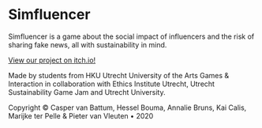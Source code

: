 # Simfluencer
Simfluencer is a game about the social impact of influencers and the risk of sharing fake news, all with sustainability in mind.

[View our project on itch.io!](https://cvbattum.itch.io/simfluencer)

Made by students from HKU Utrecht University of the Arts Games & Interaction in collaboration with Ethics Institute Utrecht, Utrecht Sustainability Game Jam and Utrecht University.

Copyright © Casper van Battum, Hessel Bouma, Annalie Bruns, Kai Calis, Marijke ter Pelle & Pieter van Vleuten • 2020
